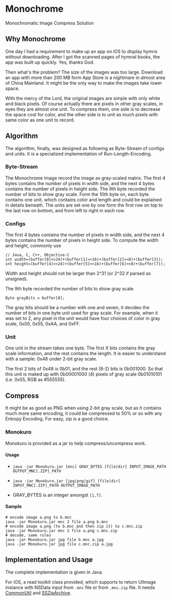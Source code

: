 # Monochrome
Monochromatic Image Compress Solution

## Why Monochrome

One day I had a requirement to make up an app on iOS to display hymns without downloading. After I got the scanned pages
of hymnal books, the app was built up quickly. Yes, thanks God.

Then what's the problem? The size of the images was too large. Download an app with more than 200 MB form App Store is a
nightmare in almost area of China Mainland. It might be the only way to make the images take lower space.

With the mercy of the Lord, the original images are simple with only white and black pixels. Of course actually there
are pixels in other gray scales, in eyes they are almost one unit. To compress them, one side is to decrease the space
cost for color, and the other side is to unit as much pixels with same color as one unit to record.

## Algorithm

The algorithm, finally, was designed as following as Byte-Stream of configs and units. It is a specialized
implementation of Run-Length-Encoding.

### Byte-Stream

The Monochrome Image record the image as gray-scaled matrix. The first 4 bytes contains the number of pixels in width side, and the next 4 bytes contains the number of pixels in height side. The 9th byte recorded the number of bits to show gray scale. Form the 10th byte on, each byte contains one unit, which contains color and length and could be explained in details beneath. The units are set one by one form the first row on top to the last row on bottom, and from left to right in each row.

### Configs

The first 4 bytes contains the number of pixels in width side, and the next 4 bytes contains the number of pixels in height side. To compute the width and height, commonly use 

	// Java, C, C++, Objective-C
	int width=(buffer[0]<<24)+(buffer[1]<<16)+(buffer[2]<<8)+(buffer[3]);
    int height=(buffer[4]<<24)+(buffer[5]<<16)+(buffer[6]<<8)+(buffer[7]);
    
Width and height should not be larger than 2^31 (or 2^32 if parsed as unsigned).
	
The 9th byte recorded the number of bits to show gray scale.
 
    Byte grayBits = buffer[8];
 	
The gray bits should be a number with one and seven, it decides the number of bits in one byte unit used for gray scale. For example, when it was set to 2, any pixel in the unit would have four choices of color in gray scale, 0x00, 0x55, 0xAA, and 0xFF.

### Unit

One unit in the stream takes one byte. The first X bits contains the gray scale information, and the rest contains the
length. It is easier to understand with a sample: 0x48 under 2-bit gray scale.

The first 2 bits of 0x48 is 0b01, and the rest (8-2) bits is 0b001000. So that this unit is maked up with 0b00001000 (4)
pixels of gray scale 0b01010101 (i.e. 0x55, RGB as #555555).

## Compress

It might be as good as PNG when using 2-bit gray scale, but as it contains much more same encoding, it could be
compressed to 50% or so with any Entropy Encoding. For easy, zip is a good choice.

### Monokuro

Monokuro is provided as a jar to help compress/uncompress work.

#### Usage

* `java -jar Monokuro.jar [mnc] GRAY_BYTES [file|dir] INPUT_IMAGE_PATH OUTPUT_MNC[.ZIP]_PATH`
* `java -jar Monokuro.jar [jpg|png|gif] [file|dir] INPUT_MNC[.ZIP]_PATH OUTPUT_IMAGE_PATH`

* GRAY_BYTES is an integer amongst `[1,7]`.

#### Sample

````shell
# encode image a.png to b.mnc
java -jar Monokuro.jar mnc 2 file a.png b.mnc
# encode image a.png (to b.mnc and then zip it) to c.mnc.zip
java -jar Monokuro.jar mnc 2 file a.png c.mnc.zip
# decode, same rules
java -jar Monokuro.jar jpg file b.mnc a.jpg
java -jar Monokuro.jar jpg file c.mnc.zip a.jpg
````

## Implementation and Usage

The complete implementation is given in Java.

For iOS, a read toolkit class provided, which supports to return UIImage instance with NSData input from `.mnc` file or
from `.mnc.zip` file. It needs [CommonUtil](https://github.com/sinri/SinriXcodeBasement)
and [SSZipArchive](https://github.com/soffes/ssziparchive).



